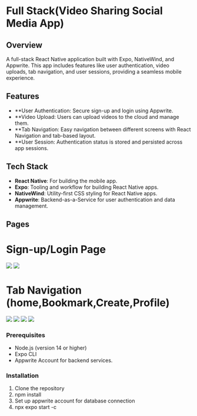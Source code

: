# Full Stack(Video Sharing Social Media App)

## Overview

A full-stack React Native application built with Expo, NativeWind, and Appwrite. This app includes features like user authentication, video uploads, tab navigation, and user sessions, providing a seamless mobile experience.

## Features

- **User Authentication: Secure sign-up and login using Appwrite.
- **Video Upload: Users can upload videos to the cloud and manage them.
- **Tab Navigation: Easy navigation between different screens with React Navigation and tab-based layout.
- **User Session: Authentication status is stored and persisted across app sessions.

## Tech Stack

- **React Native**: For building the mobile app.
- **Expo**: Tooling and workflow for building React Native apps.
- **NativeWind**: Utility-first CSS styling for React Native apps.
- **Appwrite**: Backend-as-a-Service for user authentication and data management.

## Pages

# Sign-up/Login Page
<img src=https://github.com/user-attachments/assets/9152a417-2855-4a0b-b020-3e6b100397a7/>
<img src=https://github.com/user-attachments/assets/f6cc57e2-854f-4d26-a099-0ce9f87cb64a/>

# Tab Navigation (home,Bookmark,Create,Profile)
<img src=https://github.com/user-attachments/assets/381f8472-949d-4eaf-a6d7-80ec0b307853/>
<img src=https://github.com/user-attachments/assets/85faae2f-aacf-465e-b80d-64742ebe9001/>
<img src=https://github.com/user-attachments/assets/36094b42-d079-4b57-a83b-025e2fab043a/>
<img src=https://github.com/user-attachments/assets/04bec60e-0c13-4ac4-9485-b3b238fe598c/>

### Prerequisites

- Node.js (version 14 or higher)
- Expo CLI
- Appwrite Account for backend services.

### Installation

1. Clone the repository
2. npm install
3. Set up appwrite account for database connection
4. npx expo start -c

